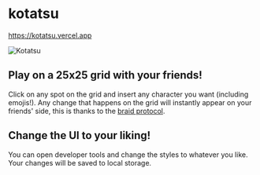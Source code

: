 # kotatsu
https://kotatsu.vercel.app

![Kotatsu](https://i.imgur.com/mfYX909.png?2)


## Play on a 25x25 grid with your friends! 
Click on any spot on the grid and insert any character you want (including emojis!). Any change that happens on the grid will instantly appear on your friends' side, this is thanks to the [braid protocol](https://braid.org).

## Change the UI to your liking!
You can open developer tools and change the styles to whatever you like. Your changes will be saved to local storage.

